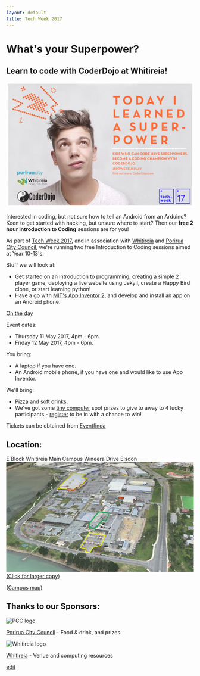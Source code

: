 ```yaml
---
layout: default
title: Tech Week 2017
---
```


# What's your Superpower? 
## Learn to code with CoderDojo at Whitireia!  

![Superpower](resources/images/CoderDojo_superpower_teenager.png)  

Interested in coding, but not sure how to tell an Android from an Arduino? Keen to get started with hacking, but unsure where to start? Then our **free 2 hour introduction to Coding** sessions are for you!

As part of [Tech Week 2017](http://techweek.co.nz/), and in association with [Whitireia](http://www.whitireia.ac.nz/Pages/home.aspx) and [Porirua City Council](http://pcc.govt.nz/), we're running two free Introduction to Coding sessions aimed at Year 10-13's.

Stuff we will look at:

- Get started on an introduction to programming, creating a simple 2 player game, deploying a live website using Jekyll, create a Flappy Bird clone, or start learning python!
- Have a go with [MIT's App Inventor 2](http://appinventor.mit.edu/explore/ai2/beginner-videos.html), and develop and install an app on an Android phone.

[On the day](techweek2017-on-the-day)

Event dates:

- Thursday 11 May 2017, 4pm - 6pm.
- Friday 12 May 2017, 4pm - 6pm.

You bring:

- A laptop if you have one.
- An Android mobile phone, if you have one and would like to use App Inventor.

We'll bring:

- Pizza and soft drinks.
- We've got some [tiny computer](https://www.raspberrypi.org/blog/raspberry-pi-zero-w-joins-family/) spot prizes to give to away to 4 lucky participants - [register](https://www.eventfinda.co.nz/2017/introduction-to-coding-with-coderdojo-at-whitireia/porirua-mana) to be in with a chance to win!

Tickets can be obtained from [Eventfinda](https://www.eventfinda.co.nz/2017/introduction-to-coding-with-coderdojo-at-whitireia/porirua-mana)

## Location:

E Block Whitireia Main Campus Wineera Drive Elsdon
[![Map](resources/images/Map.png)](resources/images/Map.png)
[(Click for larger copy)](resources/images/Map.png)

([Campus map](http://www.whitireia.ac.nz/about/Documents/Porirua_Campus_Map_2013.pdf))


## Thanks to our Sponsors:

![PCC logo](http://www.pcc.govt.nz/images/website/pcc-logo.jpg)

[Porirua City Council](http://pcc.govt.nz/) - Food & drink, and prizes



![Whitireia logo](http://whitireia.ac.nz/_layouts/whitireiaresources/core/images/logo.png)

[Whitireia](http://www.whitireia.ac.nz/Pages/home.aspx) - Venue and computing resources



[edit](https://github.com/CoderDojo-Porirua/CoderDojo-Porirua.github.io/edit/master/techweek2017.md)
